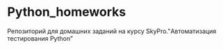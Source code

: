 # Python_homeworks
Репозиторий для домашних заданий на курсу SkyPro."Автоматизация тестирования Python”
